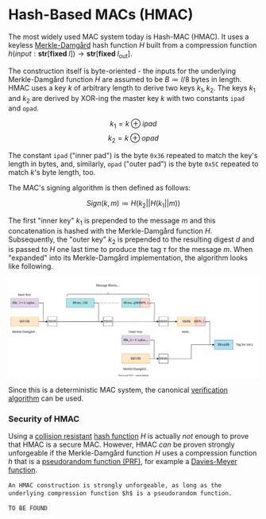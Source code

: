 # Hash-Based MACs (HMAC)
The most widely used MAC system today is Hash-MAC (HMAC). It uses a keyless [Merkle-Damgård](../../Hash%20Functions/Merkle-Damgård%20Transform.md) hash function $H$ built from a compression function $h(\textit{input}: \textbf{str}[\textbf{fixed } l]) \to \textbf{str}[\textbf{fixed } l_{\text{out}}]$. 

The construction itself is byte-oriented - the inputs for the underlying Merkle-Damgård function $H$ are assumed to be $B \coloneqq l/8$ bytes in length. HMAC uses a key $k$ of arbitrary length to derive two keys $k_1, k_2$. The keys $k_1$ and $k_2$ are derived by XOR-ing the master key $k$ with two constants `ipad` and `opad`.

$$k_1 = k \oplus \textit{ipad}$$
$$k_2 = k \oplus \textit{opad}$$

The constant `ipad` ("inner pad") is the byte `0x36` repeated to match the key's length in bytes, and, similarly, `opad` ("outer pad") is the byte `0x5C` repeated to match $k$'s byte length, too.

The MAC's signing algorithm is then defined as follows:

$$\textit{Sign}(k, m) \coloneqq H(k_2 || H(k_1|| m))$$

The first "inner key" $k_1$ is prepended to the message $m$ and this concatenation is hashed with the Merkle-Damgård function $H$. Subsequently, the "outer key" $k_2$ is prepended to the resulting digest $d$ and is passed to $H$ one last time to produce the tag $\tau$ for the message $m$. When "expanded" into its Merkle-Damgård implementation, the algorithm looks like following. 

![](Resources/Images/HMAC.svg)

Since this is a deterministic MAC system, the canonical [verification algorithm](index.md#implementing-macs) can be used.

### Security of HMAC
Using a [collision resistant](../../Hash%20Functions/Security%20Definitions.md) [hash function](../../Hash%20Functions/index.md) $H$ is actually *not* enough to prove that HMAC is a secure MAC. However, HMAC *can* be proven strongly unforgeable if the Merkle-Damgård function $H$ uses a compression function $h$ that is a [pseudorandom function (PRF)](../../Primitives/Pseudorandom%20Function%20Generators%20(PRFGs).md), for example a [Davies-Meyer function](../../Hash%20Functions/Davies-Meyer%20Transform.md).

```admonish info title="Theorem: HMAC Security"
An HMAC construction is strongly unforgeable, as long as the underlying compression function $h$ is a pseudorandom function.
```

```admonish check collapsible=true title="Proof: HMAC Security"
TO BE FOUND
```